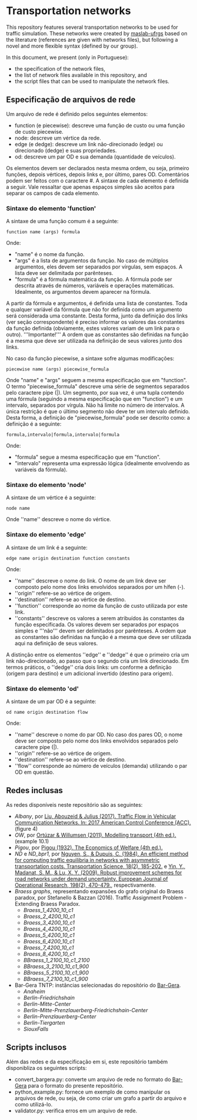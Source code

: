 # Transportation networks
This repository features several transportation networks to be used for traffic simulation. 
These networks were created by [maslab-ufrgs](https://github.com/maslab-ufrgs) based on the literature (references are given with networks files), but following a novel and more flexible syntax (defined by our group). 

In this document, we present (only in Portuguese): 
* the specification of the network files, 
* the list of network files available in this repository, and 
* the script files that can be used to manipulate the network files.

## Especificação de arquivos de rede
Um arquivo de rede é definido pelos seguintes elementos:
* function (e piecewise): descreve uma função de custo ou uma função de custo piecewise.
* node: descreve um vértice da rede.
* edge (e dedge): descreve um link não-direcionado (edge) ou direcionado (dedge) e suas propriedades.
* od: descreve um par OD e sua demanda (quantidade de veículos).

Os elementos devem ser declarados nesta mesma ordem, ou seja, primeiro funções, depois vértices, depois links e, por último, pares OD. 
Comentários podem ser feitos com o caractere #. 
A sintaxe de cada elemento é definida a seguir. Vale ressaltar que apenas espaços simples são aceitos para separar os campos de cada elemento.

### Sintaxe do elemento 'function'
A sintaxe de uma função comum é a seguinte:
```
function name (args) formula
```

Onde:
* "name" é o nome da função.
* "args" é a lista de argumentos da função. No caso de múltiplos argumentos, eles devem ser separados por vírgulas, sem espaços. A lista deve ser delimitada por parênteses. 
* "formula" é a fórmula matemática da função. A fórmula pode ser descrita através de números, variáveis e operações matemáticas. Idealmente, os argumentos devem aparecer na fórmula.

A partir da fórmula e argumentos, é definida uma lista de constantes. Toda e qualquer variável da fórmula que não for definida como um argumento será considerada uma constante. Desta forma, junto da definição dos links (ver seção correspondente) é preciso informar os valores das constantes da função definida (obviamente, estes valores variam de um link para o outro). '''Importante!''' A ordem que as constantes são definidas na função é a mesma que deve ser utilizada na definição de seus valores junto dos links.

No caso da função piecewise, a sintaxe sofre algumas modificações:
```
piecewise name (args) piecewise_formula
```

Onde "name" e "args" seguem a mesma especificação que em "function". 
O termo "piecewise_formula" descreve uma série de segmentos separados pelo caractere pipe (|). Um segmento, por sua vez, é uma tupla contendo uma fórmula (seguindo a mesma especificação que em "function") e um intervalo, separados por vírgula. Não há limite no número de intervalos. A única restrição é que o último segmento não deve ter um intervalo definido. Desta forma, a definição de "piecewise_formula" pode ser descrito como:
a definição é a seguinte:
```
formula,intervalo|formula,intervalo|formula
```

Onde:
* "formula" segue a mesma especificação que em "function".
* "intervalo" representa uma expressão lógica (idealmente envolvendo as variáveis da fórmula).

### Sintaxe do elemento 'node'
A sintaxe de um vértice é a seguinte:
```
node name
```

Onde ''name'' descreve o nome do vértice.

### Sintaxe do elemento 'edge'
A sintaxe de um link é a seguinte:
```
edge name origin destination function constants
```

Onde:
* ''name'' descreve o nome do link. O nome de um link deve ser composto pelo nome dos links envolvidos separados por um hífen (-).
* ''origin'' refere-se ao vértice de origem.
* ''destination'' refere-se ao vértice de destino.
* ''function'' corresponde ao nome da função de custo utilizada por este link.
* ''constants'' descreve os valores a serem atribuídos às constantes da função especificada. Os valores devem ser separados por espaços simples e '''não''' devem ser delimitados por parênteses. A ordem que as constantes são definidas na função é a mesma que deve ser utilizada aqui na definição de seus valores. 

A distinção entre os elementos ''edge'' e ''dedge'' é que o primeiro cria um link não-direcionado, ao passo que o segundo cria um link direcionado. Em termos práticos, o ''dedge'' cria dois links: um conforme a definição (origem para destino) e um adicional invertido (destino para origem).

### Sintaxe do elemento 'od'
A sintaxe de um par OD é a seguinte:
```
od name origin destination flow
```

Onde:
* ''name'' descreve o nome do par OD. No caso dos pares OD, o nome deve ser composto pelo nome dos links envolvidos separados pelo caractere pipe (|).
* ''origin'' refere-se ao vértice de origem.
* ''destination'' refere-se ao vértice de destino.
* ''flow'' corresponde ao número de veículos (demanda) utilizando o par OD em questão.

## Redes inclusas

As redes disponíveis neste repositório são as seguintes:
* *Albany*, por [Liu, Abouzeid & Julius (2017). Traffic Flow in Vehicular Communication Networks. In: 2017 American Control Conference (ACC).](http://www.doi.org/10.23919/ACC.2017.7963812) (figure 4)
* *OW*, por [Ortúzar & Willumsen (2011). Modelling transport (4th ed.).](https://books.google.com/books?id=qWa5MyS4CiwC) (example 10.1)
* *Pigou*, por [Pigou (1932). The Economics of Welfare (4th ed.).](http://oll.libertyfund.org/titles/1410)
* *ND* e *ND_bpr1*, por [Nguyen, S., & Dupuis, C. (1984). An efficient method for computing traffic equilibria in networks with asymmetric transportation costs. Transportation Science, 18(2), 185-202.](https://pubsonline.informs.org/doi/abs/10.1287/trsc.18.2.185) e [Yin, Y., Madanat, S. M., & Lu, X. Y. (2009). Robust improvement schemes for road networks under demand uncertainty. European Journal of Operational Research, 198(2), 470-479.](https://www.sciencedirect.com/science/article/pii/S0377221708007558), respectivamente.
* *Braess graphs*, representando expansões do grafo original do Braess paradox, por Stefanello & Bazzan (2016). Traffic Assignment Problem - Extending Braess Paradox. 
  - *Braess_1_4200_10_c1*
  - *Braess_2_4200_10_c1*
  - *Braess_3_4200_10_c1*
  - *Braess_4_4200_10_c1*
  - *Braess_5_4200_10_c1*
  - *Braess_6_4200_10_c1*
  - *Braess_7_4200_10_c1*
  - *Braess_8_4200_10_c1*
  - *BBraess_1_2100_10_c1_2100*
  - *BBraess_3_2100_10_c1_900*
  - *BBraess_5_2100_10_c1_900*
  - *BBraess_7_2100_10_c1_900*
* Bar-Gera TNTP: instâncias selecionadas do repositório do [Bar-Gera](https://github.com/bstabler/TransportationNetworks).
  - *Anaheim*
  - *Berlin-Friedrichshain*
  - *Berlin-Mitte-Center*
  - *Berlin-Mitte-Prenzlauerberg-Friedrichshain-Center*
  - *Berlin-Prenzlauerberg-Center*
  - *Berlin-Tiergarten*
  - *SiouxFalls*

## Scripts inclusos

Além das redes e da especificação em si, este repositório também disponibliza os seguintes scripts:
* convert_bargera.py: converte um arquivo de rede no formato do [Bar-Gera](https://github.com/bstabler/TransportationNetworks) para o formato do presente repositório. 
* python_example.py: fornece um exemplo de como manipular os arquivos de rede, ou seja, de como criar um grafo a partir do arquivo e como utilizá-lo.
* validator.py: verifica erros em um arquivo de rede.
